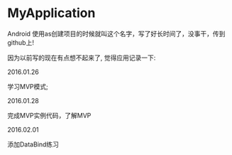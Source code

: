 # MyApplication
Android 使用as创建项目的时候就叫这个名字，写了好长时间了，没事干，传到github上!

因为以前写的现在有点想不起来了, 觉得应用记录一下:

2016.01.26

学习MVP模式; 

2016.01.28

完成MVP实例代码，了解MVP

2016.02.01

添加DataBind练习
